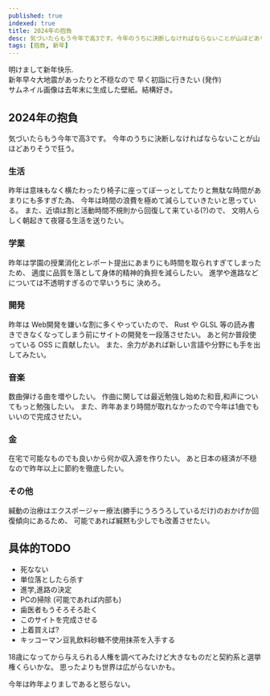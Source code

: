 ```yaml
---
published: true
indexed: true
title: 2024年の抱負
desc: 気づいたらもう今年で高3です。今年のうちに決断しなければならないことが山ほどありそうで狂う。
tags: [抱負, 新年]
---
```


明けまして新年快乐.  
新年早々大地震があったりと不穏なので 早く初詣に行きたい (発作)  
サムネイル画像は去年末に生成した壁紙。結構好き。

## 2024年の抱負

気づいたらもう今年で高3です。
今年のうちに決断しなければならないことが山ほどありそうで狂う。

### 生活

昨年は意味もなく横たわったり椅子に座ってぼーっとしてたりと無駄な時間があまりにも多すぎた為、
今年は時間の浪費を極めて減らしていきたいと思っている。
また、近頃は割と活動時間不規則から回復して来ている(?)ので、
文明人らしく朝起きて夜寝る生活を送りたい。

### 学業

昨年は学園の授業消化とレポート提出にあまりにも時間を取られすぎてしまったため、
適度に品質を落として身体的精神的負担を減らしたい。
進学や進路などについては不透明すぎるので早いうちに 決めろ。

### 開発

昨年は Web開発を嫌いな割に多くやっていたので、
Rust や GLSL 等の読み書きできなくなってしまう前にサイトの開発を一段落させたい。
あと何か普段使っている OSS に貢献したい。
また、余力があれば新しい言語や分野にも手を出してみたい。

### 音楽

数曲弾ける曲を増やしたい。
作曲に関しては最近勉強し始めた和音,和声についてもっと勉強したい。
また、昨年あまり時間が取れなかったので今年は1曲でもいいので完成させたい。

### 金

在宅で可能なものでも良いから何か収入源を作りたい。
あと日本の経済が不穏なので昨年以上に節約を徹底したい。

### その他

緘動の治療はエクスポージャー療法(勝手にうろうろしているだけ)のおかげか回復傾向にあるため、
可能であれば緘黙も少しでも改善させたい。

## 具体的TODO

- 死なない
- 単位落としたら杀す
- 進学,進路の決定
- PCの掃除 (可能であれば内部も)
- 歯医者もうそろそろ赴く
- このサイトを完成させる
- 上着買えば?
- キッコーマン豆乳飲料砂糖不使用抹茶を入手する

18歳になってから与えられる人権を調べてみたけど大きなものだと契約系と選挙権くらいかな。
思ったよりも世界は広がらないかも。

今年は昨年よりましであると怒らない。

